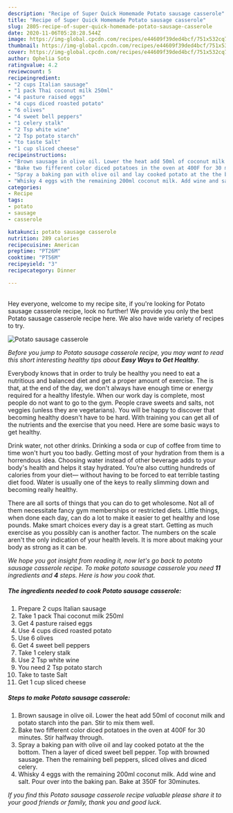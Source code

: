 ```yaml
---
description: "Recipe of Super Quick Homemade Potato sausage casserole"
title: "Recipe of Super Quick Homemade Potato sausage casserole"
slug: 2805-recipe-of-super-quick-homemade-potato-sausage-casserole
date: 2020-11-06T05:28:28.544Z
image: https://img-global.cpcdn.com/recipes/e44609f39ded4bcf/751x532cq70/potato-sausage-casserole-recipe-main-photo.jpg
thumbnail: https://img-global.cpcdn.com/recipes/e44609f39ded4bcf/751x532cq70/potato-sausage-casserole-recipe-main-photo.jpg
cover: https://img-global.cpcdn.com/recipes/e44609f39ded4bcf/751x532cq70/potato-sausage-casserole-recipe-main-photo.jpg
author: Ophelia Soto
ratingvalue: 4.2
reviewcount: 5
recipeingredient:
- "2 cups Italian sausage"
- "1 pack Thai coconut milk 250ml"
- "4 pasture raised eggs"
- "4 cups diced roasted potato"
- "6 olives"
- "4 sweet bell peppers"
- "1 celery stalk"
- "2 Tsp white wine"
- "2 Tsp potato starch"
- "to taste Salt"
- "1 cup sliced cheese"
recipeinstructions:
- "Brown sausage in olive oil. Lower the heat add 50ml of coconut milk and potato starch into the pan. Stir to mix them well."
- "Bake two fifferent color diced potatoes in the oven at 400F for 30 minutes. Stir halfway through."
- "Spray a baking pan with olive oil and lay cooked potato at the the bottom. Then a layer of diced sweet bell pepper. Top with browned sausage. Then the remaining bell peppers, sliced olives and diced celery."
- "Whisky 4 eggs with the remaining 200ml coconut milk. Add wine and salt. Pour over into the baking pan. Bake at 350F for 30minutes."
categories:
- Recipe
tags:
- potato
- sausage
- casserole

katakunci: potato sausage casserole 
nutrition: 289 calories
recipecuisine: American
preptime: "PT26M"
cooktime: "PT56M"
recipeyield: "3"
recipecategory: Dinner

---
```

<br>
Hey everyone, welcome to my recipe site, if you're looking for Potato sausage casserole recipe, look no further! We provide you only the best Potato sausage casserole recipe here. We also have wide variety of recipes to try.
<br>


![Potato sausage casserole](https://img-global.cpcdn.com/recipes/e44609f39ded4bcf/751x532cq70/potato-sausage-casserole-recipe-main-photo.jpg)

<i>Before you jump to Potato sausage casserole recipe, you may want to read this short interesting healthy tips about <strong>Easy Ways to Get Healthy</strong>.</i>

Everybody knows that in order to truly be healthy you need to eat a nutritious and balanced diet and get a proper amount of exercise. The  is that, at the end of the day, we don't always have enough time or energy required for a healthy lifestyle. When our work day is complete, most people do not want to go to the gym. People crave sweets and salts, not veggies (unless they are vegetarians). You will be happy to discover that becoming healthy doesn't have to be hard. With training you can get all of the nutrients and the exercise that you need. Here are some basic ways to get healthy.

Drink water, not other drinks. Drinking a soda or cup of coffee from time to time won't hurt you too badly. Getting most of your hydration from them is a horrendous idea. Choosing water instead of other beverage adds to your body's health and helps it stay hydrated. You’re also cutting hundreds of calories from your diet— without having to be forced to eat terrible tasting diet food. Water is usually one of the keys to really slimming down and becoming really healthy.

There are all sorts of things that you can do to get wholesome. Not all of them necessitate fancy gym memberships or restricted diets. Little things, when done each day, can do a lot to make it easier to get healthy and lose pounds. Make smart choices every day is a great start. Getting as much exercise as you possibly can is another factor. The numbers on the scale aren't the only indication of your health levels. It is more about making your body as strong as it can be. 


<i>We hope you got insight from reading it, now let's go back to potato sausage casserole recipe. To make potato sausage casserole you need <strong>11</strong> ingredients and <strong>4</strong> steps. Here is how you cook that.
</i>

##### The ingredients needed to cook Potato sausage casserole:

1. Prepare 2 cups Italian sausage
1. Take 1 pack Thai coconut milk 250ml
1. Get 4 pasture raised eggs
1. Use 4 cups diced roasted potato
1. Use 6 olives
1. Get 4 sweet bell peppers
1. Take 1 celery stalk
1. Use 2 Tsp white wine
1. You need 2 Tsp potato starch
1. Take to taste Salt
1. Get 1 cup sliced cheese


##### Steps to make Potato sausage casserole:

1. Brown sausage in olive oil. Lower the heat add 50ml of coconut milk and potato starch into the pan. Stir to mix them well.
1. Bake two fifferent color diced potatoes in the oven at 400F for 30 minutes. Stir halfway through.
1. Spray a baking pan with olive oil and lay cooked potato at the the bottom. Then a layer of diced sweet bell pepper. Top with browned sausage. Then the remaining bell peppers, sliced olives and diced celery.
1. Whisky 4 eggs with the remaining 200ml coconut milk. Add wine and salt. Pour over into the baking pan. Bake at 350F for 30minutes.


<i>If you find this Potato sausage casserole recipe valuable please share it to your good friends or family, thank you and good luck.</i>
